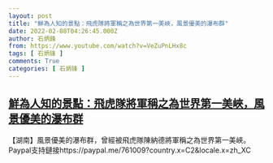 ```yaml
---
layout: post
title: "鮮為人知的景點：飛虎隊將軍稱之為世界第一美峽，風景優美的瀑布群"
date: 2022-02-08T04:26:45.000Z
author: 石炳鋒
from: https://www.youtube.com/watch?v=VeZuPnLHx8c
tags: [ 石炳锋 ]
comments: True
categories: [ 石炳锋 ]
---
```

<!--1644294405000-->
[鮮為人知的景點：飛虎隊將軍稱之為世界第一美峽，風景優美的瀑布群](https://www.youtube.com/watch?v=VeZuPnLHx8c)
------

<div>
【湖南】風景優美的瀑布群，曾經被飛虎隊陳納德將軍稱之為世界第一美峽。Paypal支持鏈接https://paypal.me/761009?country.x=C2&locale.x=zh_XC
</div>
